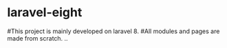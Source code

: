 # laravel-eight
#This project is mainly developed on laravel 8.
#All modules and pages are made from scratch.
..
